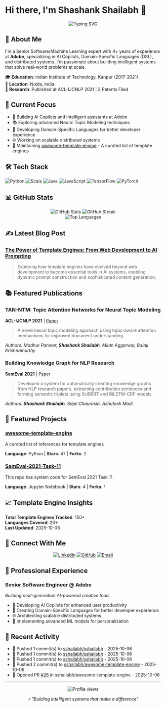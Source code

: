 # Hi there, I'm Shashank Shailabh 👋

<div align="center">
  <img src="https://readme-typing-svg.herokuapp.com?font=Fira+Code&pause=1000&color=2E9EF7&center=true&vCenter=true&width=435&lines=Senior+Software+Engineer+%40+Adobe;AI+%26+Machine+Learning+Expert;IIT+Kanpur+Alumnus;Building+Intelligent+Systems" alt="Typing SVG" />
</div>

## 🚀 About Me

I'm a Senior Software/Machine Learning expert with 4+ years of experience at **Adobe**, specializing in AI Copilots, Domain-Specific Languages (DSL), and distributed systems. I'm passionate about building intelligent systems that solve real-world problems at scale.

🎓 **Education**: Indian Institute of Technology, Kanpur (2017-2021)  
📍 **Location**: Noida, India  
🔬 **Research**: Published at ACL-IJCNLP 2021 | 2 Patents Filed  

## 🎯 Current Focus

<!-- START:now -->
- 🤖 Building AI Copilots and intelligent assistants at Adobe
- 📚 Exploring advanced Neural Topic Modeling techniques
- 🔧 Developing Domain-Specific Languages for better developer experience
- 🌐 Working on scalable distributed systems
- 📝 Maintaining [awesome-template-engine](https://github.com/sshailabh/awesome-template-engine) - A curated list of template engines
<!-- END:now -->

## 🛠️ Tech Stack

![Python](https://img.shields.io/badge/Python-3776AB?style=for-the-badge&logo=python&logoColor=white)
![Scala](https://img.shields.io/badge/Scala-DC322F?style=for-the-badge&logo=scala&logoColor=white)
![Java](https://img.shields.io/badge/Java-ED8B00?style=for-the-badge&logo=openjdk&logoColor=white)
![JavaScript](https://img.shields.io/badge/JavaScript-F7DF1E?style=for-the-badge&logo=javascript&logoColor=black)
![TensorFlow](https://img.shields.io/badge/TensorFlow-FF6F00?style=for-the-badge&logo=tensorflow&logoColor=white)
![PyTorch](https://img.shields.io/badge/PyTorch-EE4C2C?style=for-the-badge&logo=pytorch&logoColor=white)

## 📊 GitHub Stats

<div align="center">
  <img src="https://github-readme-stats.vercel.app/api?username=sshailabh&show_icons=true&theme=tokyonight&hide_border=true&count_private=true" alt="GitHub Stats" />
  <img src="https://github-readme-streak-stats.herokuapp.com/?user=sshailabh&theme=tokyonight&hide_border=true" alt="GitHub Streak" />
</div>

<div align="center">
  <img src="https://github-readme-stats.vercel.app/api/top-langs/?username=sshailabh&layout=compact&theme=tokyonight&hide_border=true" alt="Top Languages" />
</div>

## ✍️ Latest Blog Post

### [The Power of Template Engines: From Web Development to AI Prompting](https://substack.com/home/post/p-164289869)
> Exploring how template engines have evolved beyond web development to become essential tools in AI systems, enabling dynamic prompt construction and sophisticated content generation.

## 📚 Featured Publications

### TAN-NTM: Topic Attention Networks for Neural Topic Modeling
**ACL-IJCNLP 2021** | [Paper](https://aclanthology.org/2021.acl-long.299/)

> A novel neural topic modeling approach using topic-aware attention mechanisms for improved document understanding.

*Authors: Madhur Panwar, **Shashank Shailabh**, Milan Aggarwal, Balaji Krishnamurthy*

### Building Knowledge Graph for NLP Research
**SemEval 2021** | [Paper](https://aclanthology.org/2021.semeval-1.57/)

> Developed a system for automatically creating knowledge graphs from NLP research papers, extracting contribution sentences and forming semantic triplets using SciBERT and BiLSTM-CRF models.

*Authors: **Shashank Shailabh**, Sajal Chaurasia, Ashutosh Modi*

## 🌟 Featured Projects

<!-- START:projects -->
### [awesome-template-engine](https://github.com/sshailabh/awesome-template-engine)
A curated list of references for template engines

**Language**: Python | **Stars**: 47 | **Forks**: 2

### [SemEval-2021-Task-11](https://github.com/sshailabh/SemEval-2021-Task-11)
This repo has system code for SemEval 2021 Task 11.

**Language**: Jupyter Notebook | **Stars**: 4 | **Forks**: 1
<!-- END:projects -->

## 📈 Template Engine Insights

<!-- START:template-stats -->
**Total Template Engines Tracked**: 150+  
**Languages Covered**: 20+  
**Last Updated**: 2025-10-06
<!-- END:template-stats -->

## 🤝 Connect With Me

<div align="center">
  
[![LinkedIn](https://img.shields.io/badge/LinkedIn-0077B5?style=for-the-badge&logo=linkedin&logoColor=white)](https://www.linkedin.com/in/shashank-shailabh/)
[![GitHub](https://img.shields.io/badge/GitHub-100000?style=for-the-badge&logo=github&logoColor=white)](https://github.com/sshailabh)
[![Email](https://img.shields.io/badge/Email-D14836?style=for-the-badge&logo=gmail&logoColor=white)](mailto:shailabhshashank@gmail.com)

</div>

## 💼 Professional Experience

### Senior Software Engineer @ Adobe
*Building next-generation AI-powered creative tools*

- 🚀 Developing AI Copilots for enhanced user productivity
- 🔧 Creating Domain-Specific Languages for better developer experience
- 🌐 Architecting scalable distributed systems
- 🧠 Implementing advanced ML models for personalization

## 🎯 Recent Activity

<!-- START:activity -->
- 🔨 Pushed 1 commit(s) to [sshailabh/sshailabh](https://github.com/sshailabh/sshailabh) - 2025-10-06
- 🔨 Pushed 1 commit(s) to [sshailabh/sshailabh](https://github.com/sshailabh/sshailabh) - 2025-10-06
- 🔨 Pushed 1 commit(s) to [sshailabh/sshailabh](https://github.com/sshailabh/sshailabh) - 2025-10-06
- 🔨 Pushed 2 commit(s) to [sshailabh/awesome-template-engine](https://github.com/sshailabh/awesome-template-engine) - 2025-10-06
- 🔄 Opened PR [#26](https://github.com/sshailabh/awesome-template-engine/pull/26) in sshailabh/awesome-template-engine - 2025-10-06
<!-- END:activity -->

---

<div align="center">
  <img src="https://komarev.com/ghpvc/?username=sshailabh&style=flat-square&color=blue" alt="Profile views"/>
  
  <br/>
  
  <i>⚡ "Building intelligent systems that make a difference"</i>
</div>